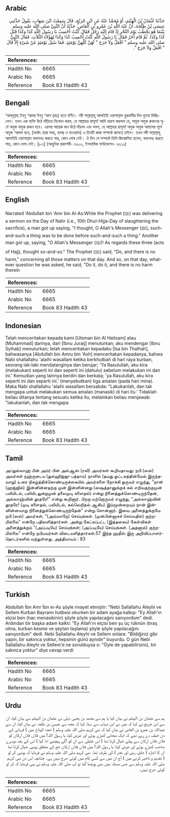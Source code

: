 ## Arabic


<div dir="rtl" lang="ar" style={{fontSize:'larger',backgroundColor:'#f8f9fa',padding:20}}>
حَدَّثَنَا عُثْمَانُ بْنُ الْهَيْثَمِ، أَوْ مُحَمَّدٌ عَنْهُ عَنِ ابْنِ جُرَيْجٍ، قَالَ سَمِعْتُ ابْنَ شِهَابٍ، يَقُولُ حَدَّثَنِي عِيسَى بْنُ طَلْحَةَ، أَنَّ عَبْدَ اللَّهِ بْنَ عَمْرِو بْنِ الْعَاصِ، حَدَّثَهُ أَنَّ النَّبِيَّ صلى الله عليه وسلم بَيْنَمَا هُوَ يَخْطُبُ يَوْمَ النَّحْرِ إِذْ قَامَ إِلَيْهِ رَجُلٌ فَقَالَ كُنْتُ أَحْسِبُ يَا رَسُولَ اللَّهِ كَذَا وَكَذَا قَبْلَ كَذَا وَكَذَا‏.‏ ثُمَّ قَامَ آخَرُ فَقَالَ يَا رَسُولَ اللَّهِ كُنْتُ أَحْسِبُ كَذَا وَكَذَا لِهَؤُلاَءِ الثَّلاَثِ‏.‏ فَقَالَ النَّبِيُّ صلى الله عليه وسلم ‏"‏ افْعَلْ وَلاَ حَرَجَ ‏"‏ لَهُنَّ كُلِّهِنَّ يَوْمَئِذٍ، فَمَا سُئِلَ يَوْمَئِذٍ عَنْ شَىْءٍ إِلاَّ قَالَ ‏"‏ افْعَلْ وَلاَ حَرَجَ ‏"‏‏.‏
</div>
<div style={{backgroundColor:'#f8f9fa',padding:20, marginBottom: 10}}><table> <thead> <tr> <th>References:</th> <th></th> </tr> </thead> <tbody><tr><td>Hadith No</td><td>6665</td></tr><tr><td>Arabic No</td><td>6665</td></tr><tr><td>Reference</td><td>Book 83 Hadith 43</td></tr></tbody></table></div>

## Bengali


<div dir="ltr" lang="bn" style={{fontSize:'larger',backgroundColor:'#f8f9fa',padding:20}}>
‘আবদুল্লাহ্ ইবনু ‘আমর ইবনু ‘আস (রাঃ) হতে বর্ণিত। নবী সাল্লাল্লাহু আলাইহি ওয়াসাল্লাম কুরবানীর দিন খুতবা দিচ্ছিলেন। তখন এক ব্যক্তি উঠে দাঁড়িয়ে নিবেদন করল, হে আল্লাহর রাসূল! আমি ধারণা করলাম যে, অমুক অমুক রুকনের পূর্বে অমুক অমুক রুকন হবে। এরপর আরেক জন উঠে দাঁড়াল এবং বলল, হে আল্লাহর রাসূল! অমুক অমুক আমলের পূর্বে অমুক ‘আমল হবে, (অর্থাৎ তারা যবহ্, হলক্ ও তাওয়াফ) এ তিনটি কাজ সম্পর্কে জানতে চাইল। তখন নবী সাল্লাল্লাহু আলাইহি ওয়াসাল্লাম বললেনঃ করতে পার, কোন দোষ নেই। ঐ দিন যে সম্পর্কে তিনি জিজ্ঞেসিত হলেন, বললেনঃ করতে পার, কোন দোষ নেই। [৮৩] (আধুনিক প্রকাশনী- ৬২০০, ইসলামিক ফাউন্ডেশন- ৬২১০)
</div>
<div style={{backgroundColor:'#f8f9fa',padding:20, marginBottom: 10}}><table> <thead> <tr> <th>References:</th> <th></th> </tr> </thead> <tbody><tr><td>Hadith No</td><td>6665</td></tr><tr><td>Arabic No</td><td>6665</td></tr><tr><td>Reference</td><td>Book 83 Hadith 43</td></tr></tbody></table></div>

## English


<div dir="ltr" lang="en" style={{fontSize:'larger',backgroundColor:'#f8f9fa',padding:20}}>
Narrated 'Abdullah bin 'Amr bin Al-As:While the Prophet (ﷺ) was delivering a sermon on the Day of Nahr (i.e., 10th Dhul-Hijja-Day of slaughtering the sacrifice), a man got up saying, "I thought, O Allah's Messenger (ﷺ), such-and-such a thing was to be done before such-and-such a thing." Another man got up, saying, "O Allah's Messenger (ﷺ)! As regards these three (acts of Hajj), thought so-and-so." The Prophet (ﷺ) said, "Do, and there is no harm," concerning all those matters on that day. And so, on that day, whatever question he was asked, he said, "Do it, do it, and there is no harm therein
</div>
<div style={{backgroundColor:'#f8f9fa',padding:20, marginBottom: 10}}><table> <thead> <tr> <th>References:</th> <th></th> </tr> </thead> <tbody><tr><td>Hadith No</td><td>6665</td></tr><tr><td>Arabic No</td><td>6665</td></tr><tr><td>Reference</td><td>Book 83 Hadith 43</td></tr></tbody></table></div>

## Indonesian


<div dir="ltr" lang="id" style={{fontSize:'larger',backgroundColor:'#f8f9fa',padding:20}}>
Telah menceritakan kepada kami [Utsman bin Al Haitsam] atau [Muhammad] darinya, dari [Ibnu Juraij] menuturkan; aku mendengar [Ibnu Syihab] menuturkan; telah menceritakan kepadaku [Isa bin Thalhah], bahwasanya [Abdullah bin Amru bin 'Ash] menceritakan kepadanya, bahwa Nabi shallallahu 'alaihi wasallam ketika berkhutbah di hari raya kurban, seorang lak-laki mendatanginya dan berujar; 'Ya Rasulullah, aku kira (melakukan) seperti ini dan seperti ini (dahulu) sebelum melakukan ini dan ini.' Kemudian yang lainnya berdiri dan berkata; 'ya Rasulullah, aku kira seperti ini dan seperti ini.' (menyebutkan) tiga amalan (pada hari mina). Maka Nabi shallallahu 'alaihi wasallam bersabda: "Lakukanlah, dan tak mengapa untuk melakukan semua amalan (manasik) di hari itu.' Tidaklah beliau ditanya tentang sesuatu ketika itu, melainkan beliau menjawab: "lakukanlah, dan tak mengapa
</div>
<div style={{backgroundColor:'#f8f9fa',padding:20, marginBottom: 10}}><table> <thead> <tr> <th>References:</th> <th></th> </tr> </thead> <tbody><tr><td>Hadith No</td><td>6665</td></tr><tr><td>Arabic No</td><td>6665</td></tr><tr><td>Reference</td><td>Book 83 Hadith 43</td></tr></tbody></table></div>

## Tamil


<div dir="ltr" lang="ta" style={{fontSize:'larger',backgroundColor:'#f8f9fa',padding:20}}>
அப்துல்லாஹ் பின் அம்ர் பின் அல்ஆஸ் (ரலி) அவர்கள் கூறியதாவது: நபி (ஸல்) அவர்கள் நஹ்ருடைய (துல்ஹிஜ்ஜா பத்தாம்) நாளில் (தமது ஒட்டகத்தின்மேல் இருந்தவாறு) உரை நிகழ்த்திக்கொண்டிருக்கையில் அவர்களை நோக்கி ஒருவர் எழுந்து, “நான் (ஹஜ்ஜில்) இன்னின்னதற்கு முன் இன்னின்னது (ஷைத்தானுக்குக் கல் எறிவதற்குமுன் பலியிடல், பலியிடலுக்குமுன் தலைமுடி களைதல்) என்று நினைத்துக்கொண்டிருந்தேன், அல்லாஹ்வின் தூதரே!” என்று கூறினார். பிறகு மற்றொருவர் எழுந்து, “அல்லாஹ்வின் தூதரே! (முடி களைதல், பலியிடல், கல்லெறிதல் ஆகிய) இம்மூன்றையும் நான் இன்னின்னவாறு நினைத்துக்கொண்டிருந்தேன்” என்று சொன்னார். இவை அனைத்துக்குமே நபி (ஸல்) அவர்கள், “(அவ்வாறே) செய்யுங்கள். (முன்பின்னாகச் செய்வதில்) குற்றமில்லை” என்றே பதிலளித்தார்கள். அன்று கேட்கப்பட்ட (இத்தகைய) கேள்விகள் அனைத்துக்கும் “(அப்படியே) செய்யுங்கள்; (அப்படியே) செய்யுங்கள். (அதனால்) குற்றமில்லை” என்றே நபியவர்கள் விடையளித்தார்கள்.57 இந்த ஹதீஸ் இரு அறிவிப்பாளர்தொடர்களில் வந்துள்ளது. அத்தியாயம் : 83
</div>
<div style={{backgroundColor:'#f8f9fa',padding:20, marginBottom: 10}}><table> <thead> <tr> <th>References:</th> <th></th> </tr> </thead> <tbody><tr><td>Hadith No</td><td>6665</td></tr><tr><td>Arabic No</td><td>6665</td></tr><tr><td>Reference</td><td>Book 83 Hadith 43</td></tr></tbody></table></div>

## Turkish


<div dir="ltr" lang="tr" style={{fontSize:'larger',backgroundColor:'#f8f9fa',padding:20}}>
Abdullah İbn Amr İbn eı-As şöyle rivayet etmiştir: "Nebi Sallallahu Aleyhi ve Sellem Kurban Bayramı hutbesi okurken bir adam ayağa kalkıp: "Ey Allah'ın elçisi ben (hac menasikinin) şöyle şöyle yapılacağını sanıyordum" dedi. Ardından bir başka adam kalktı: "Ey Allah'ın elçisi ben şu üç rüknün (tıraş olma, kurban kesme ve şeytan taşlama) şöyle şöyle yapılacağını sanıyordum" dedi. Nebi Sallallahu Aleyhi ve Sellem onlara: "Bildiğiniz gibi yapın, bir sakınca yoktur, hepsinin günü aynıdır" buyurdu. O gün Nebi Sallallahu Aleyhi ve Sellem'e ne sorulduysa o: "Öyle de yapabilirsiniz, bir sakınca yoktur" diye cevap verdi
</div>
<div style={{backgroundColor:'#f8f9fa',padding:20, marginBottom: 10}}><table> <thead> <tr> <th>References:</th> <th></th> </tr> </thead> <tbody><tr><td>Hadith No</td><td>6665</td></tr><tr><td>Arabic No</td><td>6665</td></tr><tr><td>Reference</td><td>Book 83 Hadith 43</td></tr></tbody></table></div>

## Urdu


<div dir="rtl" lang="ur" style={{fontSize:'larger',backgroundColor:'#f8f9fa',padding:20}}>
ہم سے عثمان بن الہیثم نے بیان کیا یا ہم سے محمد بن یحییٰ ذہلی نے عثمان بن الہیثم سے بیان کیا، ان سے ابن جریج نے کہا کہ میں نے ابن شہاب سے سنا، کہا کہ مجھ سے عیسیٰ بن طلحہ نے بیان کیا، ان سے عبداللہ بن عمرو بن العاص نے بیان کیا کہ نبی کریم صلی اللہ علیہ وسلم ( حجۃ الوداع میں ) قربانی کے دن خطبہ دے رہے تھے کہ ایک صحابی کھڑے ہوئے اور عرض کیا، یا رسول اللہ! میں فلاں فلاں ارکان کو فلاں فلاں ارکان سے پہلے خیال کرتا تھا ( اس غلطی سے ان کو آگے پیچھے ادا کیا ) اس کے بعد دوسرے صاحب کھڑے ہوئے اور عرض کیا: یا رسول اللہ! میں فلاں فلاں ارکان حج کے متعلق یونہی خیال کرتا تھا ان کا اشارہ ( حلق، رمی اور نحر ) کی طرف تھا۔ نبی کریم صلی اللہ علیہ وسلم نے فرمایا کہ یونہی کر لو ( تقدیم و تاخیر کرنے میں ) آج ان میں سے کسی کام میں کوئی حرج نہیں ہے۔ چنانچہ اس دن نبی کریم صلی اللہ علیہ وسلم سے جس مسئلہ میں بھی پوچھا گیا تو آپ صلی اللہ علیہ وسلم نے یہی فرمایا کہ کر لو کوئی حرج نہیں۔
</div>
<div style={{backgroundColor:'#f8f9fa',padding:20, marginBottom: 10}}><table> <thead> <tr> <th>References:</th> <th></th> </tr> </thead> <tbody><tr><td>Hadith No</td><td>6665</td></tr><tr><td>Arabic No</td><td>6665</td></tr><tr><td>Reference</td><td>Book 83 Hadith 43</td></tr></tbody></table></div>